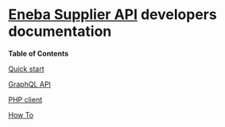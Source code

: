 # [Eneba Supplier API](https://www.eneba.com/sell-with-eneba) developers documentation

**Table of Contents**

[Quick start](docs/QUICKSTART.md)

[GraphQL API](docs/API.md)

[PHP client](docs/PHP.md)

[How To](docs/HOWTO.md)
